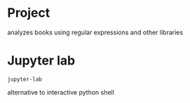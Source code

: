 # Project
analyzes books using regular expressions and other libraries

# Jupyter lab
`jupyter-lab`

alternative to interactive python shell